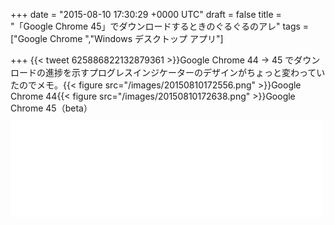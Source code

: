 
+++
date = "2015-08-10 17:30:29 +0000 UTC"
draft = false
title = "「Google Chrome 45」でダウンロードするときのぐるぐるのアレ"
tags = ["Google Chrome ","Windows デスクトップ アプリ"]

+++
{{< tweet 625886822132879361 >}}Google Chrome 44 → 45 でダウンロードの進捗を示すプログレスインジケーターのデザインがちょっと変わっていたのでメモ。{{< figure src="/images/20150810172556.png"  >}}Google Chrome 44{{< figure src="/images/20150810172638.png"  >}}Google Chrome 45（beta）<iframe src="//hatenablog-parts.com/embed?url=http%3A%2F%2Fwww.forest.impress.co.jp%2Fdocs%2Fnews%2F20150728_713758.html" title="「Google Chrome 45」がベータ版に。新しいJavaScriptの言語機能をサポート - 窓の杜" class="embed-card embed-webcard" scrolling="no" frameborder="0" style="display: block; width: 100%; height: 155px; max-width: 500px; margin: 10px 0px;"><a href="http://www.forest.impress.co.jp/docs/news/20150728_713758.html">「Google Chrome 45」がベータ版に。新しいJavaScriptの言語機能をサポート - 窓の杜</a></iframe>


